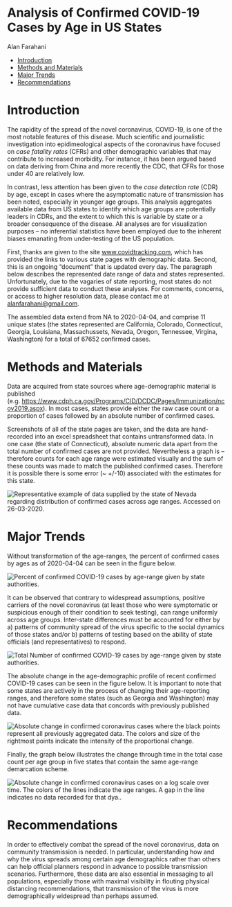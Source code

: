 Analysis of Confirmed COVID-19 Cases by Age in US States
================
Alan Farahani

  - [Introduction](#introduction)
  - [Methods and Materials](#methods-and-materials)
  - [Major Trends](#major-trends)
  - [Recommendations](#recommendations)

# Introduction

The rapidity of the spread of the novel coronavirus, COVID-19, is one of
the most notable features of this disease. Much scientific and
journalistic investigation into epidimeological aspects of the
coronavirus have focused on *case fatality rates* (CFRs) and other
demographic variables that may contribute to increased morbidity. For
instance, it has been argued based on data deriving from China and more
recently the CDC, that CFRs for those under 40 are relatively low.

In contrast, less attention has been given to the *case detection rate*
(CDR) by age, except in cases where the asymptomatic nature of
transmission has been noted, especially in younger age groups. This
analysis aggregates available data from US states to identify which age
groups are potentially leaders in CDRs, and the extent to which this is
variable by state or a broader consequence of the disease. All analyses
are for visualization purposes – no inferential statistics have been
employed due to the inherent biases emanating from under-testing of the
US population.

First, thanks are given to the site www.covidtracking.com, which has
provided the links to various state pages with demographic data. Second,
this is an ongoing “document” that is updated every day. The paragraph
below describes the represented date range of data and states
represented. Unfortunately, due to the vagaries of state reporting, most
states do not provide sufficient data to conduct these analyses. For
comments, concerns, or access to higher resolution data, please contact
me at <alanfarahani@gmail.com>.

The assembled data extend from NA to 2020-04-04, and comprise 11 unique
states (the states represented are California, Colorado, Connecticut,
Georgia, Louisiana, Massachussets, Nevada, Oregon, Tennessee, Virgina,
Washington) for a total of 67652 confirmed cases.

# Methods and Materials

Data are acquired from state sources where age-demographic material is
published
(e.g. <https://www.cdph.ca.gov/Programs/CID/DCDC/Pages/Immunization/ncov2019.aspx>).
In most cases, states provide either the raw case count or a proportion
of cases followed by an absolute number of confirmed cases.

Screenshots of all of the state pages are taken, and the data are
hand-recorded into an excel spreadsheet that contains untransformed
data. In one case (the state of Connecticut), absolute numeric data
apart from the total number of confirmed cases are not provided.
Nevertheless a graph is – therefore counts for each age range were
estimated visually and the sum of these counts was made to match the
published confirmed cases. Therefore it is possible there is some error
(\~ +/-10) associated with the estimates for this state.

![Representative example of data supplied by the state of Nevada
regarding distribution of confirmed cases across age ranges. Accessed on
26-03-2020.](./0326/Screenshot_2020-03-26%20Power%20BI%20Report.png)

# Major Trends

Without transformation of the age-ranges, the percent of confirmed cases
by ages as of 2020-04-04 can be seen in the figure below.

![Percent of confirmed COVID-19 cases by age-range given by state
authorities.](covid19_demographics3_git_files/figure-gfm/state-dist-1.png)

It can be observed that contrary to widespread assumptions, positive
carriers of the novel coronavirus (at least those who were symptomatic
or suspicious enough of their condition to seek testing), can range
uniformly across age groups. Inter-state differences must be accounted
for either by a) patterns of community spread of the virus specific to
the social dynamics of those states and/or b) patterns of testing based
on the ability of state officials (and representatives) to respond.

![Total Number of confirmed COVID-19 cases by age-range given by state
authorities.](covid19_demographics3_git_files/figure-gfm/state-dist-raw-1.png)

The absolute change in the age-demographic profile of recent confirmed
COVID-19 cases can be seen in the figure below. It is important to note
that some states are actively in the process of changing their
age-reporting ranges, and therefore some states (such as Georgia and
Washington) may not have cumulative case data that concords with
previously published data.

![Absolute change in confirmed coronavirus cases where the black points
represent all previously aggregated data. The colors and size of the
rightmost points indicate the intensity of the proportional
change.](covid19_demographics3_git_files/figure-gfm/covid-case-change-1.png)

Finally, the graph below illustrates the change through time in the
total case count per age group in five states that contain the same
age-range demarcation scheme.

![Absolute change in confirmed coronavirus cases on a log scale over
time. The colors of the lines indicate the age ranges. A gap in the line
indicates no data recorded for that
dya..](covid19_demographics3_git_files/figure-gfm/covid-over-time-1.png)

# Recommendations

In order to effectively combat the spread of the novel coronavirus, data
on community transmission is needed. In particular, understanding how
and why the virus spreads among certain age demographics rather than
others can help official planners respond in advance to possible
transmission scenarios. Furthermore, these data are also essential in
messaging to all populations, especially those with maximal visibility
in flouting physical distancing recommendations, that transmission of
the virus is more demographically widespread than perhaps assumed.
